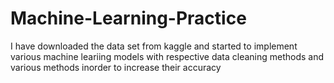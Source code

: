 # Machine-Learning-Practice

I have downloaded the data set from kaggle and started to implement various machine leariing models with respective data cleaning methods and various methods inorder to increase their accuracy
